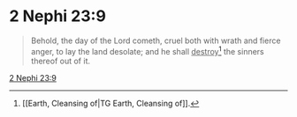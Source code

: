 # 2 Nephi 23:9

> Behold, the day of the Lord cometh, cruel both with wrath and fierce anger, to lay the land desolate; and he shall <u>destroy</u>[^a] the sinners thereof out of it.

[2 Nephi 23:9](https://www.churchofjesuschrist.org/study/scriptures/bofm/2-ne/23?lang=eng&id=p9#p9)


[^a]: [[Earth, Cleansing of|TG Earth, Cleansing of]].  
